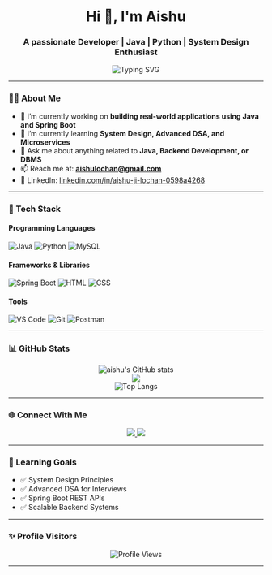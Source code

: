 <!-- Hi there 👋 I'm Aishu -->
<h1 align="center">Hi 👋, I'm Aishu</h1>
<h3 align="center">A passionate Developer | Java | Python | System Design Enthusiast</h3>

<p align="center">
  <img src="https://readme-typing-svg.demolab.com?font=Fira+Code&weight=500&size=24&pause=1000&color=0AD4E3&center=true&vCenter=true&width=435&lines=Welcome+to+my+GitHub!;I'm+a+Full+Stack+Developer;Java+%7C+Python+%7C+Spring+Boot+%7C+MySQL" alt="Typing SVG" />
</p>

---

### 👩‍💻 About Me

- 🔭 I’m currently working on **building real-world applications using Java and Spring Boot**
- 🌱 I’m currently learning **System Design, Advanced DSA, and Microservices**
- 💬 Ask me about anything related to **Java, Backend Development, or DBMS**
- 📫 Reach me at: **aishulochan@gmail.com**
- 💼 LinkedIn: [linkedin.com/in/aishu-ji-lochan-0598a4268](https://www.linkedin.com/in/aishu-ji-lochan-0598a4268)

---

### 🚀 Tech Stack

#### Programming Languages  
![Java](https://img.shields.io/badge/Java-ED8B00?style=for-the-badge&logo=java&logoColor=white)
![Python](https://img.shields.io/badge/Python-3776AB?style=for-the-badge&logo=python&logoColor=white)
![MySQL](https://img.shields.io/badge/MySQL-00000F?style=for-the-badge&logo=mysql&logoColor=white)

#### Frameworks & Libraries  
![Spring Boot](https://img.shields.io/badge/Spring_Boot-6DB33F?style=for-the-badge&logo=spring-boot&logoColor=white)
![HTML](https://img.shields.io/badge/HTML5-E34F26?style=for-the-badge&logo=html5&logoColor=white)
![CSS](https://img.shields.io/badge/CSS-1572B6?style=for-the-badge&logo=css3&logoColor=white)

#### Tools  
![VS Code](https://img.shields.io/badge/VS%20Code-007ACC?style=for-the-badge&logo=visual-studio-code&logoColor=white)
![Git](https://img.shields.io/badge/Git-F05032?style=for-the-badge&logo=git&logoColor=white)
![Postman](https://img.shields.io/badge/Postman-FF6C37?style=for-the-badge&logo=postman&logoColor=white)

---

### 📊 GitHub Stats

<p align="center">
  <img src="https://github-readme-stats.vercel.app/api?username=aishuJL&show_icons=true&theme=radical&count_private=true" alt="aishu's GitHub stats" />
  <br/>
  <img src="https://github-readme-streak-stats.demolab.com/?user=aishuJL&theme=radical" />
  <br/>
  <img src="https://github-readme-stats.vercel.app/api/top-langs/?username=aishuJL&layout=compact&theme=radical" alt="Top Langs" />
</p>

---

### 🌐 Connect With Me

<p align="center">
  <a href="https://www.linkedin.com/in/aishu-ji-lochan-0598a4268" target="_blank">
    <img src="https://img.shields.io/badge/LinkedIn-%230077B5.svg?style=for-the-badge&logo=linkedin&logoColor=white"/>
  </a>
  <a href="mailto:aishulochan@gmail.com" target="_blank">
    <img src="https://img.shields.io/badge/Gmail-D14836?style=for-the-badge&logo=gmail&logoColor=white"/>
  </a>
</p>

---

### 🧠 Learning Goals

- ✅ System Design Principles  
- ✅ Advanced DSA for Interviews  
- ✅ Spring Boot REST APIs  
- ✅ Scalable Backend Systems  

---

### ✨ Profile Visitors

<p align="center">
  <img src="https://komarev.com/ghpvc/?username=aishuUSERNAME&label=Profile%20Views&color=0e75b6&style=for-the-badge" alt="Profile Views"/>
</p>

---
